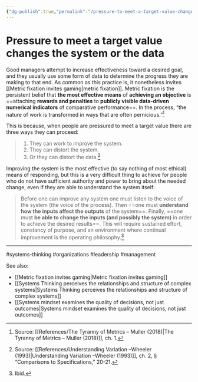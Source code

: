 ```yaml
---
{"dg-publish":true,"permalink":"/pressure-to-meet-a-target-value-changes-the-system-or-the-data/"}
---
```



# Pressure to meet a target value changes the system or the data

Good managers attempt to increase effectiveness toward a desired goal, and they usually use some form of data to determine the progress they are making to that end. As common as this practice is, it nonetheless invites [[Metric fixation invites gaming\|metric fixation]]. Metric fixation is the persistent belief that **the most effective means** of **achieving an objective** is ==attaching **rewards and penalties** to **publicly visible data-driven numerical indicators** of comparative performance==. In the process, “the nature of work is transformed in ways that are often pernicious.”[^2]

This is because, when people are pressured to meet a target value there are three ways they can proceed:

> 1. They can work to improve the system. 
> 2. They can distort the system. 
> 3. Or they can distort the data.[^1]

Improving the system is the most effective (to say nothing of most ethical) means of responding, but this is a very difficult thing to achieve for people who do not have sufficient authority and power to bring about the needed change, even if they are able to understand the system itself:

> Before one can improve any system one must listen to the voice of the system (the voice of the process). Then ==one must **understand how the inputs affect the outputs** of the system==. Finally, ==one must **be able to change the inputs (and possibly the system)** in order to achieve the desired results==. This will require sustained effort, constancy of purpose, and an environment where continual improvement is the operating philosophy.[^3]


---
#systems-thinking #organizations #leadership #management 

See also:
 - [[Metric fixation invites gaming\|Metric fixation invites gaming]]
 - [[Systems Thinking perceives the relationships and structure of complex systems\|Systems Thinking perceives the relationships and structure of complex systems]]
 - [[Systems mindset examines the quality of decisions, not just outcomes\|Systems mindset examines the quality of decisions, not just outcomes]]

[^2]: Source: [[References/The Tyranny of Metrics – Muller (2018)\|The Tyranny of Metrics – Muller (2018)]], ch. 1.
[^1]: Source: [[References/Understanding Variation –Wheeler (1993)\|Understanding Variation –Wheeler (1993)]], ch. 2, § “Comparisons to Specifications,” 20-21.
[^3]: Ibid.